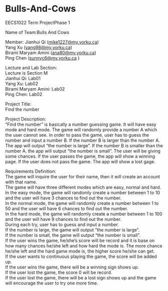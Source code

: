 # Bulls-And-Cows
EECS1022 Term ProjectPhase 1

Name of Team:Bulls And Cows

Member:
Jianhui Qi (mike1227@my.yorku.ca)  
Yang Xu (yang98@my.yorku.ca)  
Birami Maryam Amini (ana80@my.yorku.ca)  
Ping Chen (sunnyc6@my.yorku.ca )  

Lecture and Lab Section:  
Lecture is Section M  
Jianhui Qi: Lab01  
Yang Xu: Lab02  
Birami Maryam Amini: Lab02  
Ping Chen: Lab02  

Project Title:   
Find the number

Project Description:  
“Find the number” is basically a number guessing game. It will have easy mode and hard mode. The game will randomly provide a number A which the user cannot see. In order to pass the game, user has to guess the number and input a number B. If the number B is larger than the number A. The app will output “the number is large”. If the number B is smaller than the number A. the app will output “the number is small”. The user will be giving some chances. If the user passes the game, the app will show a winning page. If the user does not pass the game. The app will show a lost gage.

Requirements Definition:  
The game will inquire the user for their name, then it will create an account with that name.  
The game will have three different modes which are easy, normal and hard.  
In the easy mode, the game will randomly create a number between 1 to 10 and the user will have 3 chances to find out the number.  
In the normal mode, the game will randomly create a number between 1 to 50 and the user will have 6 chances to find out the number.  
In the hard mode, the game will randomly create a number between 1 to 100 and the user will have 9 chances to find out the number.  
During each try, user has to guess and input a number.  
If the number is large, the game will output “the number is large”.  
If the number is small, the game will output “the number is small”.  
If the user wins the game, he/she’s score will be record and it is base on how many chances he/she left and how hard the mode is. The more chance he/she left and the hard game mode is, the higher score he/she can get.  
If the user wants to continuous playing the game, the score will be added up.  
If the user wins the game, there will be a winning sign shows up.  
If the user lost the game, the score 0 will be record.  
If the user lost the game, there will be a lost sign shows up and the game will encourage the user to try one more time.  

